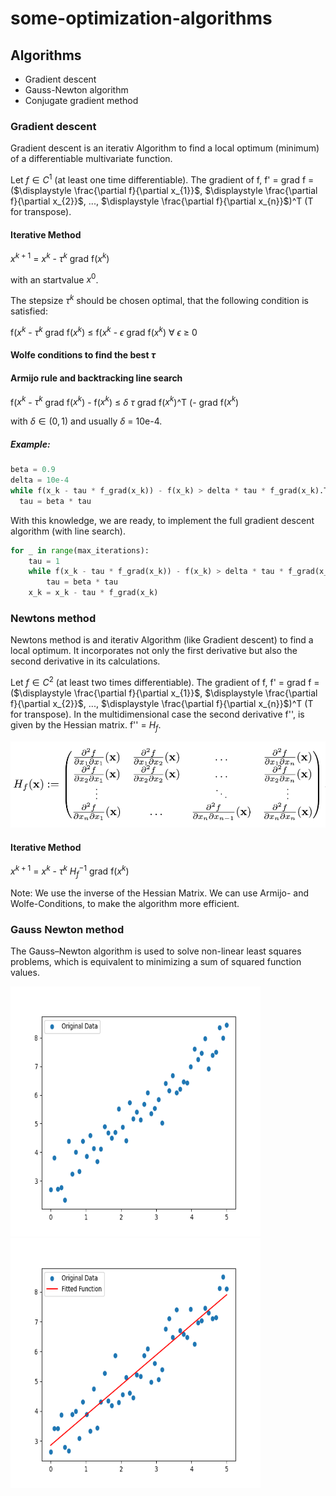 # some-optimization-algorithms

## Algorithms
- Gradient descent
- Gauss-Newton algorithm
- Conjugate gradient method

### Gradient descent
Gradient descent is an iterativ Algorithm to find a local optimum (minimum) of a differentiable multivariate function.

Let $f \in C^{1}$ (at least one time differentiable). The gradient of f, f' = grad f = ($\displaystyle \frac{\partial f}{\partial x_{1}}$, $\displaystyle \frac{\partial f}{\partial x_{2}}$, ..., $\displaystyle \frac{\partial f}{\partial x_{n}}$)^T (T for transpose).

#### Iterative Method

$x^{k + 1}$ = $x^{k}$ - $\tau^{k}$ grad f($x^{k}$)

with an startvalue $x^{0}$.

The stepsize $\tau^{k}$ should be chosen optimal, that the following condition is satisfied:

f($x^k$ - $\tau^k$ grad f($x^k$) $\leq$ f($x^k$ - $\epsilon$ grad f($x^k$) $\forall$ $\epsilon$ $\geq$ 0

#### Wolfe conditions to find the best $\tau$

#### Armijo rule and backtracking line search

f($x^k$ - $\tau^k$ grad f($x^k$) - f($x^k$) $\leq$ $\delta$ $\tau$ grad f($x^k$)^T (- grad f($x^k$)

with $\delta \in (0, 1)$ and usually $\delta$ = 10e-4.

##### Example:

```python
beta = 0.9
delta = 10e-4
while f(x_k - tau * f_grad(x_k)) - f(x_k) > delta * tau * f_grad(x_k).T * (-f_grad(x_k)):
  tau = beta * tau
```

With this knowledge, we are ready, to implement the full gradient descent algorithm (with line search).

```python
for _ in range(max_iterations):
    tau = 1
    while f(x_k - tau * f_grad(x_k)) - f(x_k) > delta * tau * f_grad(x_k).T * (-f_grad(x_k)):
        tau = beta * tau
    x_k = x_k - tau * f_grad(x_k)
```

### Newtons method
Newtons method is and iterativ Algorithm (like Gradient descent) to find a local optimum. It incorporates not only the first derivative but also the second derivative in its calculations.

Let $f \in C^{2}$ (at least two times differentiable). The gradient of f, f' = grad f = ($\displaystyle \frac{\partial f}{\partial x_{1}}$, $\displaystyle \frac{\partial f}{\partial x_{2}}$, ..., $\displaystyle \frac{\partial f}{\partial x_{n}}$)^T (T for transpose).
In the multidimensional case the second derivative f'', is given by the Hessian matrix. f'' = $H_{f}$.

<p float="left">
   <img src="./res/hess.png">
</p>

#### Iterative Method

$x^{k + 1}$ = $x^{k}$ - $\tau^{k}$ $H_{f}^{-1}$ grad f($x^{k}$)

Note: We use the inverse of the Hessian Matrix. We can use Armijo- and Wolfe-Conditions, to make the algorithm more efficient.


### Gauss Newton method

The Gauss–Newton algorithm is used to solve non-linear least squares problems, which is equivalent to minimizing a sum of squared function values.


<p float="left">
   <img src="./res/gauss_newton_unfit_1.png" width=400 height=400>
   <img src="./res/gauss_newton_fit_1.png" width=400 height=400>
</p>
  


